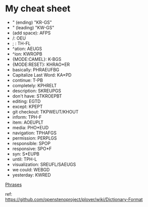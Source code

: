 # My cheat sheet

 * " (ending) "KR-GS"
 * " (leading) "KW-GS"
 * (add space): AFPS
 * /: OEU
 * ; : TH-FL
 * ^ation: AEUGS
 * ^ion: KWROPB
 * {MODE:CAMEL}: K-BGS
 * {MODE:RESET}: KHRAO*ER
 * basically: PHRAEUFBG
 * Capitalize Last Word: KA*PD
 * continue: T-PB
 * completely: KPHRELT
 * description: SKREUPGS
 * don't have: STKROEPBT
 * editing: EGTD
 * except: KPEPT
 * git checkout: TKPWEUT/KHOUT
 * inform: TPH-F
 * item: AOEUPLT
 * media: PHO*EUD
 * navigation: TPHAFGS
 * permission: PERPLGS
 * responsible: SPOP
 * responsive: SPO*F
 * syn: S*EUPB
 * until: TPH-L
 * visualization: SREUFL/SAEUGS
 * we could: WEBGD
 * yesterday: KWRED



[Phrases](Phrases.md)  

ref:  
https://github.com/openstenoproject/plover/wiki/Dictionary-Format